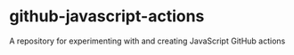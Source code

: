 # github-javascript-actions
A repository for experimenting with and creating JavaScript GitHub actions
